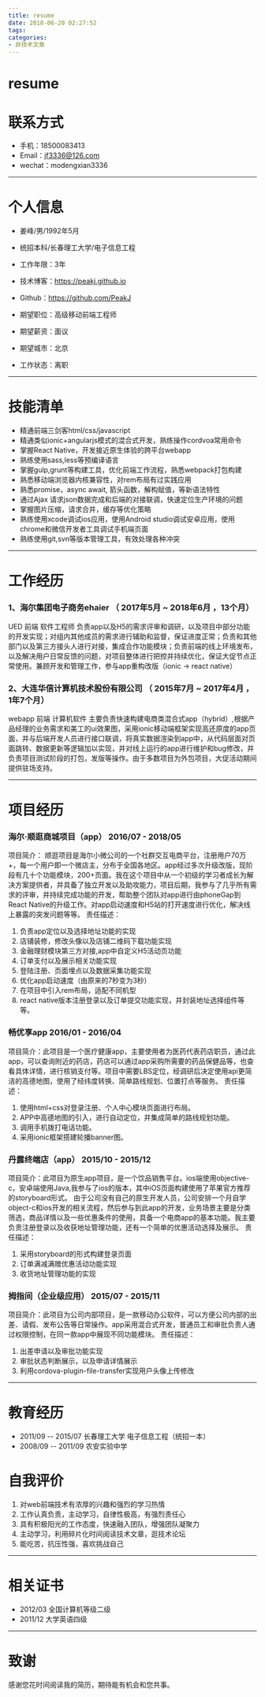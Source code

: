 ```yaml
---
title: resume
date: 2018-06-20 02:27:52
tags:
categories:
- 非技术文章
---
```

resume
===

# 联系方式

- 手机：18500083413
- Email：jf3336@126.com 
- wechat：modengxian3336

---

# 个人信息

 - 姜峰/男/1992年5月 
 - 统招本科/长春理工大学/电子信息工程 
 - 工作年限：3年
 - 技术博客：https://peakj.github.io 
 - Github：https://github.com/PeakJ 

 - 期望职位：高级移动前端工程师
 - 期望薪资：面议
 - 期望城市：北京
 - 工作状态：离职

---

# 技能清单
 - 精通前端三剑客html/css/javascript
 - 精通类似ionic+angularjs模式的混合式开发，熟练操作cordvoa常用命令
 - 掌握React Native，开发接近原生体验的跨平台webapp
 - 熟练使用sass,less等预编译语言
 - 掌握gulp,grunt等构建工具，优化前端工作流程，熟悉webpack打包构建
 - 熟悉移动端浏览器内核兼容性，对rem布局有过实践应用
 - 熟悉promise，async await, 箭头函数，解构赋值，等新语法特性
 - 通过Ajax 请求json数据完成和后端的对接联调，快速定位生产环境的问题
 - 掌握图片压缩，请求合并，缓存等优化策略
 - 熟练使用xcode调试ios应用，使用Android studio调试安卓应用，使用chrome和微信开发者工具调试手机端页面
 - 熟练使用git,svn等版本管理工具，有效处理各种冲突

---

# 工作经历

### 1、海尔集团电子商务ehaier （ 2017年5月 ~ 2018年6月 ，13个月）
UED  前端  软件工程师
负责app以及H5的需求评审和调研，以及项目中部分功能的开发实现；对组内其他成员的需求进行辅助和监督，保证进度正常；负责和其他部门以及第三方接头人进行对接，集成合作功能模块；负责前端的线上环境发布，以及解决用户日常反馈的问题，对项目整体进行把控并持续优化，保证大促节点正常使用。兼顾开发和管理工作，参与app重构改版（ionic -> react native）

### 2、大连华信计算机技术股份有限公司 （ 2015年7月 ~ 2017年4月 ，1年7个月）

webapp  前端  计算机软件
主要负责快速构建电商类混合式app（hybrid）,根据产品经理的业务需求和美工的ui效果图，采用ionic移动端框架实现高还原度的app页面，并与后端开发人员进行接口联调，将真实数据渲染到app中，从代码层面对页面跳转、数据更新等逻辑加以实现，并对线上运行的app进行维护和bug修改，并负责项目测试阶段的打包，发版等操作。由于多数项目为外包项目，大促活动期间提供驻场支持。

---

# 项目经历

### **海尔·顺逛商城项目（app）**   2016/07 - 2018/05
项目简介： 顺逛项目是海尔小微公司的一个社群交互电商平台，注册用户70万+，每一个用户即一个微店主，分布于全国各地区。app经过多次升级改版，现阶段有几十个功能模块，200+页面。我在这个项目中从一个初级的学习者成长为解决方案提供者，并具备了独立开发以及助攻能力，项目后期，我参与了几乎所有需求的评审，并持续完成功能的开发，帮助整个团队对app进行由phoneGap到React Native的升级工作。对app启动速度和H5站的打开速度进行优化，解决线上暴露的突发问题等等。
责任描述：
1. 负责app定位以及选择地址功能的实现
2. 店铺装修，修改头像以及店铺二维码下载功能实现
3. 金融理财模块第三方对接,app中自定义H5活动页功能
4. 订单支付以及展示相关功能实现
5. 登陆注册、页面埋点以及数据采集功能实现
6. 优化app启动速度（由原来的7秒变为3秒）
7. 在项目中引入rem布局，适配不同机型
8. react native版本注册登录以及订单提交功能实现，并封装地址选择组件等等。

###  **畅优享app**   2016/01 - 2016/04

项目简介：此项目是一个医疗健康app，主要使用者为医药代表药店职员，通过此app，可以查询附近的药店，药店可以通过app采购所需要的药品保健品等，也查看具体详情，进行核销支付等。项目中需要LBS定位，经调研后决定使用api更简洁的高德地图，使用了经纬度转换、简单路线规划、位置打点等服务。
责任描述：
1. 使用html+css对登录注册、个人中心模块页面进行布局。
2. APP中高德地图的引入，进行自动定位，并集成简单的路线规划功能。 
3. 调用手机拨打电话功能。 
4. 采用ionic框架搭建轮播banner图。

###  **丹露终端店（app）**  2015/10 - 2015/12

项目简介：此项目为原生app项目，是一个饮品销售平台。ios端使用objective-c，安卓端使用Java,我参与了ios的版本，其中iOS页面构建使用了苹果官方推荐的storyboard形式。 由于公司没有自己的原生开发人员，公司安排一个月自学object-c和ios开发的相关流程，然后参与到此app的开发，业务场景主要是分类筛选，商品详情以及一些优惠条件的使用，具备一个电商app的基本功能。我主要负责注册登录以及收获地址管理功能，还有一个简单的优惠活动选择及展示。
责任描述：
1. 采用storyboard的形式构建登录页面 
2. 订单满减满赠优惠活动功能实现 
3. 收货地址管理功能的实现

###  **拇指间（企业级应用）**  2015/07 - 2015/11

项目简介：此项目为公司内部项目，是一款移动办公软件，可以方便公司内部的出差、请假、发布公告等日常操作。app采用混合式开发，普通员工和审批负责人通过权限控制，在同一款app中展现不同功能模块。
责任描述：
1. 出差申请以及审批功能实现
2. 审批状态判断展示，以及申请详情展示
3. 利用cordova-plugin-file-transfer实现用户头像上传修改

---

# 教育经历
* 2011/09 -- 2015/07  长春理工大学  电子信息工程（统招一本）
* 2008/09 -- 2011/09  农安实验中学
# 自我评价

1. 对web前端技术有浓厚的兴趣和强烈的学习热情
2. 工作认真负责，主动学习，自律性极高，有强烈责任心
3. 具有积极阳光的工作态度，快速融入团队，增强团队凝聚力 
4. 主动学习，利用碎片化时间阅读技术文章，逛技术论坛 
5. 能吃苦，抗压性强，喜欢挑战自己

---
# 相关证书

 - 2012/03  全国计算机等级二级  
 - 2011/12  大学英语四级 

---
# 致谢
感谢您花时间阅读我的简历，期待能有机会和您共事。
